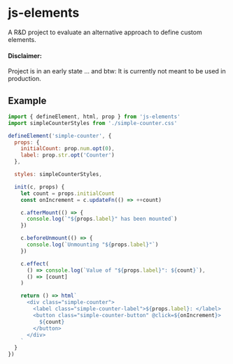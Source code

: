 # js-elements

A R&D project to evaluate an alternative approach to define custom elements.

#### Disclaimer:

Project is in an early state ...
and btw: It is currently not meant to be used in production.

## Example

```js
import { defineElement, html, prop } from 'js-elements'
import simpleCounterStyles from './simple-counter.css'

defineElement('simple-counter', {
  props: {
    initialCount: prop.num.opt(0),
    label: prop.str.opt('Counter')
  },

  styles: simpleCounterStyles,

  init(c, props) {
    let count = props.initialCount
    const onIncrement = c.updateFn(() => ++count)

    c.afterMount(() => {
      console.log(`"${props.label}" has been mounted`)
    })

    c.beforeUnmount(() => {
      console.log(`Unmounting "${props.label}"`)
    })

    c.effect(
      () => console.log(`Value of "${props.label}": ${count}`),
      () => [count]
    )

    return () => html`
      <div class="simple-counter">
        <label class="simple-counter-label">${props.label}: </label>
        <button class="simple-counter-button" @click=${onIncrement}>
          ${count}
        </button>
      </div>
    `
  }
})
```
